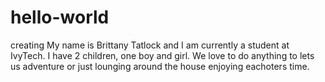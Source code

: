 # hello-world
creating 
My name is Brittany Tatlock and I am currently a student at IvyTech. I have 2 children, one boy and girl. We love to do anything to lets us adventure or just lounging around the house enjoying eachoters time.
